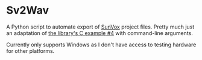 # Sv2Wav

A Python script to automate export of [SunVox](https://www.warmplace.ru/soft/sunvox/) project files. Pretty much just an adaptation of [the library's C example #4](https://github.com/warmplace/sunvox_dll/blob/master/examples/c/test4.c) with command-line arguments.

Currently only supports Windows as I don't have access to testing hardware for other platforms.